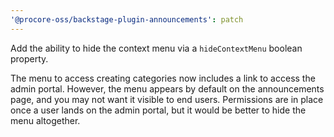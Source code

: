 ```yaml
---
'@procore-oss/backstage-plugin-announcements': patch
---
```


Add the ability to hide the context menu via a `hideContextMenu` boolean property.

The menu to access creating categories now includes a link to access the admin portal. However, the menu appears by default on the announcements page, and you may not want it visible to end users. Permissions are in place once a user lands on the admin portal, but it would be better to hide the menu altogether.
